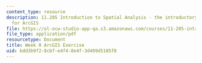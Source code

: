 ```yaml
---
content_type: resource
description: 11.205 Introduction to Spatial Analysis - the introductory lab exercise
  for ArcGIS
file: https://ol-ocw-studio-app-qa.s3.amazonaws.com/courses/11-205-introduction-to-spatial-analysis-fall-2019/bdd3b9f28cbfe4f48e4f3d499d5185f8_11.205f19_week_0_arc.pdf
file_type: application/pdf
resourcetype: Document
title: Week 0 ArcGIS Exercise
uid: bdd3b9f2-8cbf-e4f4-8e4f-3d499d5185f8
---
```

